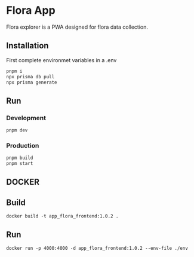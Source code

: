 # Flora App

Flora explorer is a PWA designed for flora data collection.

## Installation

First complete environmet variables in a .env

```sh
pnpm i
npx prisma db pull
npx prisma generate
```

## Run

### Development

```sh
pnpm dev
```

### Production

```sh
pnpm build
pnpm start
```

## DOCKER

## Build

```
docker build -t app_flora_frontend:1.0.2 .
```

## Run

```
docker run -p 4000:4000 -d app_flora_frontend:1.0.2 --env-file ./env
```
